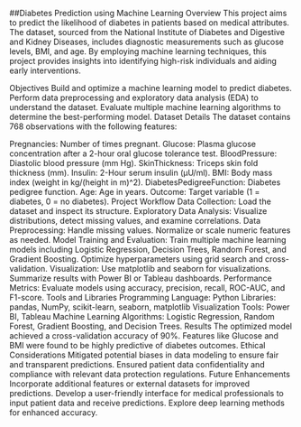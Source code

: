 ##Diabetes Prediction using Machine Learning
Overview
This project aims to predict the likelihood of diabetes in patients based on medical attributes. The dataset, sourced from the National Institute of Diabetes and Digestive and Kidney Diseases, includes diagnostic measurements such as glucose levels, BMI, and age. By employing machine learning techniques, this project provides insights into identifying high-risk individuals and aiding early interventions.

Objectives
Build and optimize a machine learning model to predict diabetes.
Perform data preprocessing and exploratory data analysis (EDA) to understand the dataset.
Evaluate multiple machine learning algorithms to determine the best-performing model.
Dataset Details
The dataset contains 768 observations with the following features:

Pregnancies: Number of times pregnant.
Glucose: Plasma glucose concentration after a 2-hour oral glucose tolerance test.
BloodPressure: Diastolic blood pressure (mm Hg).
SkinThickness: Triceps skin fold thickness (mm).
Insulin: 2-Hour serum insulin (μU/ml).
BMI: Body mass index (weight in kg/(height in m)^2).
DiabetesPedigreeFunction: Diabetes pedigree function.
Age: Age in years.
Outcome: Target variable (1 = diabetes, 0 = no diabetes).
Project Workflow
Data Collection: Load the dataset and inspect its structure.
Exploratory Data Analysis: Visualize distributions, detect missing values, and examine correlations.
Data Preprocessing:
Handle missing values.
Normalize or scale numeric features as needed.
Model Training and Evaluation:
Train multiple machine learning models including Logistic Regression, Decision Trees, Random Forest, and Gradient Boosting.
Optimize hyperparameters using grid search and cross-validation.
Visualization:
Use matplotlib and seaborn for visualizations.
Summarize results with Power BI or Tableau dashboards.
Performance Metrics:
Evaluate models using accuracy, precision, recall, ROC-AUC, and F1-score.
Tools and Libraries
Programming Language: Python
Libraries: pandas, NumPy, scikit-learn, seaborn, matplotlib
Visualization Tools: Power BI, Tableau
Machine Learning Algorithms: Logistic Regression, Random Forest, Gradient Boosting, and Decision Trees.
Results
The optimized model achieved a cross-validation accuracy of 90%.
Features like Glucose and BMI were found to be highly predictive of diabetes outcomes.
Ethical Considerations
Mitigated potential biases in data modeling to ensure fair and transparent predictions.
Ensured patient data confidentiality and compliance with relevant data protection regulations.
Future Enhancements
Incorporate additional features or external datasets for improved predictions.
Develop a user-friendly interface for medical professionals to input patient data and receive predictions.
Explore deep learning methods for enhanced accuracy.

